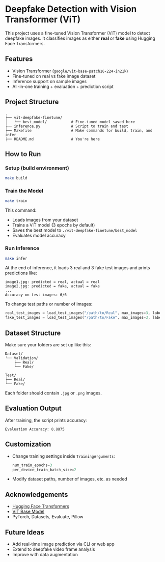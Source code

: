# Deepfake Detection with Vision Transformer (ViT)

This project uses a fine-tuned Vision Transformer (ViT) model to detect deepfake images. It classifies images as either **real** or **fake** using Hugging Face Transformers.

## Features

- Vision Transformer (`google/vit-base-patch16-224-in21k`)
- Fine-tuned on real vs fake image dataset
- Inference support on sample images
- All-in-one training + evaluation + prediction script

## Project Structure

```
.
├── vit-deepfake-finetune/
│   └── best_model/           # Fine-tuned model saved here
├── inference.py              # Script to train and test
├── Makefile                  # Make commands for build, train, and infer
├── README.md                 # You're here
```

## How to Run

### Setup (build environment)

```bash
make build
```

### Train the Model

```bash
make train
```

This command:
- Loads images from your dataset
- Trains a ViT model (3 epochs by default)
- Saves the best model to `./vit-deepfake-finetune/best_model`
- Evaluates model accuracy

### Run Inference

```bash
make infer
```

At the end of inference, it loads 3 real and 3 fake test images and prints predictions like:

```
image1.jpg: predicted = real, actual = real
image2.jpg: predicted = fake, actual = fake
...
Accuracy on test images: 6/6
```

To change test paths or number of images:

```python
real_test_images = load_test_images("/path/to/Real", max_images=3, label=0)
fake_test_images = load_test_images("/path/to/Fake", max_images=3, label=1)
```

## Dataset Structure

Make sure your folders are set up like this:

```
Dataset/
└── Validation/
    ├── Real/
    └── Fake/

Test/
├── Real/
└── Fake/
```

Each folder should contain `.jpg` or `.png` images.

## Evaluation Output

After training, the script prints accuracy:

```
Evaluation Accuracy: 0.8875
```

## Customization

- Change training settings inside `TrainingArguments`:
  ```python
  num_train_epochs=3
  per_device_train_batch_size=2
  ```

- Modify dataset paths, number of images, etc. as needed

## Acknowledgements
   
- [Hugging Face Transformers](https://huggingface.co/transformers/)
- [ViT Base Model](https://huggingface.co/google/vit-base-patch16-224-in21k)
- PyTorch, Datasets, Evaluate, Pillow

## Future Ideas

- Add real-time image prediction via CLI or web app
- Extend to deepfake video frame analysis
- Improve with data augmentation

